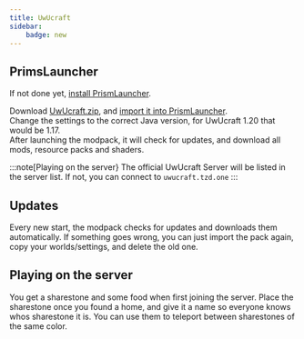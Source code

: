 ```yaml
---
title: UwUcraft
sidebar:
    badge: new
---
```

## PrimsLauncher

If not done yet, [install PrismLauncher](prism.md).

Download [UwUcraft.zip](https://github.com/tazedclub/UwUCraft/raw/main/UwUcraft-1.20.zip), and [import it into PrismLauncher](prism.md).  
Change the settings to the correct Java version, for UwUcraft 1.20 that would be 1.17.  
After launching the modpack, it will check for updates, and download all mods, resource packs and shaders. 

:::note[Playing on the server}
The official UwUcraft Server will be listed in the server list. If not, you can connect to `uwucraft.tzd.one`
:::

## Updates

Every new start, the modpack checks for updates and downloads them automatically. 
If something goes wrong, you can just import the pack again, copy your worlds/settings, and delete the old one.

## Playing on the server

You get a sharestone and some food when first joining the server. Place the sharestone once you found a home, and give it a name so everyone knows whos sharestone it is. You can use them to teleport between sharestones of the same color.
